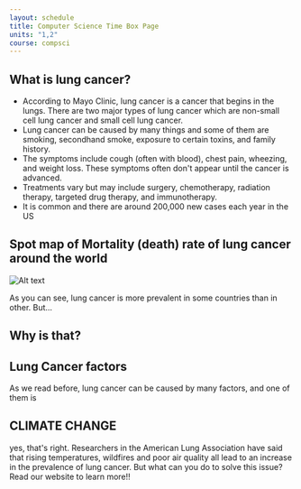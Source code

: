 ```yaml
---
layout: schedule
title: Computer Science Time Box Page
units: "1,2"
course: compsci
---
```



## What is lung cancer?
- According to Mayo Clinic, lung cancer is a cancer that begins in the lungs. There are two major types of lung cancer which are non-small cell lung cancer and small cell lung cancer.
- Lung cancer can be caused by many things and some of them are smoking, secondhand smoke, exposure to certain toxins, and family history.
- The symptoms include cough (often with blood), chest pain, wheezing, and weight loss. These symptoms often don't appear until the cancer is advanced.
- Treatments vary but may include surgery, chemotherapy, radiation therapy, targeted drug therapy, and immunotherapy.
- It is common and there are around 200,000 new cases each year in the US 

## Spot map of Mortality (death) rate of lung cancer around the world
![Alt text](../_site/images/cancer-lung.jpg)

As you can see, lung cancer is more prevalent in some countries than in other. But...
## Why is that? 

## Lung Cancer factors 
As we read before, lung cancer can be caused by many factors, and one of them is 

## CLIMATE CHANGE
yes, that's right. Researchers in the American Lung Association have said that rising temperatures, wildfires and poor air quality all lead to an increase in the prevalence of lung cancer. But what can you do to solve this issue? Read our website to learn more!! 